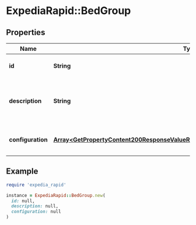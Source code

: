 # ExpediaRapid::BedGroup

## Properties

| Name | Type | Description | Notes |
| ---- | ---- | ----------- | ----- |
| **id** | **String** | Unique identifier for a bed group. | [optional] |
| **description** | **String** | This is a display ready description of a bed configuration for this room. | [optional] |
| **configuration** | [**Array&lt;GetPropertyContent200ResponseValueRoomsValueBedGroupsValueConfigurationInner&gt;**](GetPropertyContent200ResponseValueRoomsValueBedGroupsValueConfigurationInner.md) | An array of bed configurations for this room. | [optional] |

## Example

```ruby
require 'expedia_rapid'

instance = ExpediaRapid::BedGroup.new(
  id: null,
  description: null,
  configuration: null
)
```

